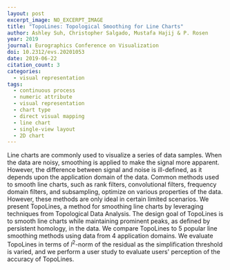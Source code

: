 ```yaml
---
layout: post
excerpt_image: NO_EXCERPT_IMAGE
title: "TopoLines: Topological Smoothing for Line Charts"
author: Ashley Suh, Christopher Salgado, Mustafa Hajij & P. Rosen
year: 2019
journal: Eurographics Conference on Visualization
doi: 10.2312/evs.20201053
date: 2019-06-22
citation_count: 3
categories:
  - visual representation
tags:
  - continuous process
  - numeric attribute
  - visual representation
  - chart type
  - direct visual mapping
  - line chart
  - single-view layout
  - 2D chart
---
```

Line charts are commonly used to visualize a series of data samples. When the data are noisy, smoothing is applied to make the signal more apparent. However, the difference between signal and noise is ill-defined, as it depends upon the application domain of the data. Common methods used to smooth line charts, such as rank filters, convolutional filters, frequency domain filters, and subsampling, optimize on various properties of the data. However, these methods are only ideal in certain limited scenarios. We present TopoLines, a method for smoothing line charts by leveraging techniques from Topological Data Analysis. The design goal of TopoLines is to smooth line charts while maintaining prominent peaks, as defined by persistent homology, in the data. We compare TopoLines to 5 popular line smoothing methods using data from 4 application domains. We evaluate TopoLines in terms of $l^2$-norm of the residual as the simplification threshold is varied, and we perform a user study to evaluate users' perception of the accuracy of TopoLines.
